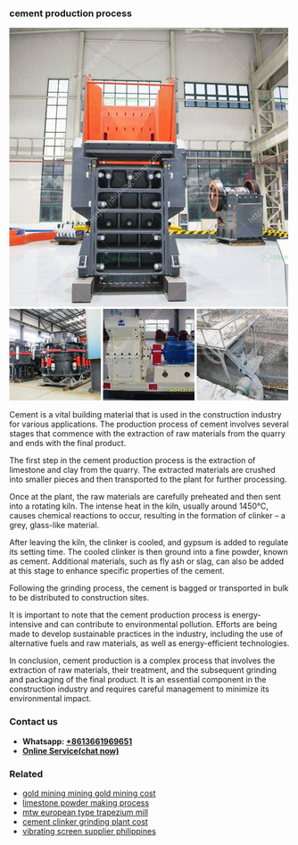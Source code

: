 <h3>cement production process</h3><img src='1704951513.jpg' alt=''><p>Cement is a vital building material that is used in the construction industry for various applications. The production process of cement involves several stages that commence with the extraction of raw materials from the quarry and ends with the final product.</p><p>The first step in the cement production process is the extraction of limestone and clay from the quarry. The extracted materials are crushed into smaller pieces and then transported to the plant for further processing.</p><p>Once at the plant, the raw materials are carefully preheated and then sent into a rotating kiln. The intense heat in the kiln, usually around 1450°C, causes chemical reactions to occur, resulting in the formation of clinker – a grey, glass-like material.</p><p>After leaving the kiln, the clinker is cooled, and gypsum is added to regulate its setting time. The cooled clinker is then ground into a fine powder, known as cement. Additional materials, such as fly ash or slag, can also be added at this stage to enhance specific properties of the cement.</p><p>Following the grinding process, the cement is bagged or transported in bulk to be distributed to construction sites.</p><p>It is important to note that the cement production process is energy-intensive and can contribute to environmental pollution. Efforts are being made to develop sustainable practices in the industry, including the use of alternative fuels and raw materials, as well as energy-efficient technologies.</p><p>In conclusion, cement production is a complex process that involves the extraction of raw materials, their treatment, and the subsequent grinding and packaging of the final product. It is an essential component in the construction industry and requires careful management to minimize its environmental impact.</p><h3>Contact us</h3><ul><li><strong>Whatsapp:&nbsp;<a href="https://wa.me/8613661969651">+8613661969651</a></strong></li><li><a href="https://swt.shibang-china.com/?git&amp;zhl&amp;cement production process"><strong>Online Service(chat now)</strong></a></li></ul><h3>Related</h3><ul><li><a href='gold mining mining gold mining cost.md'>gold mining mining gold mining cost</a></li><li><a href='limestone powder making process.md'>limestone powder making process</a></li><li><a href='mtw european type trapezium mill.md'>mtw european type trapezium mill</a></li><li><a href='cement clinker grinding plant cost.md'>cement clinker grinding plant cost</a></li><li><a href='vibrating screen supplier philippines.md'>vibrating screen supplier philippines</a></li></ul>